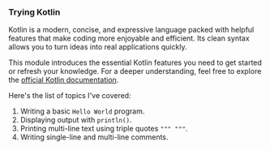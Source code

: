 ### Trying Kotlin

Kotlin is a modern, concise, and expressive language packed with helpful features that make coding more enjoyable and
efficient. Its clean syntax allows you to turn ideas into real applications quickly.

This module introduces the essential Kotlin features you need to get started or refresh your knowledge. For a deeper
understanding, feel free to explore the [official Kotlin documentation](https://kotlinlang.org/docs/home.html).

Here's the list of topics I've covered:

1. Writing a basic `Hello World` program.
2. Displaying output with `println()`.
3. Printing multi-line text using triple quotes `""" """`.
4. Writing single-line and multi-line comments.